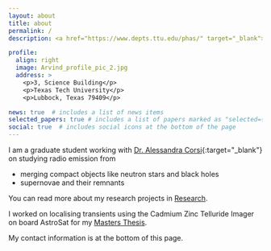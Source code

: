 ```yaml
---
layout: about
title: about
permalink: /
description: <a href="https://www.depts.ttu.edu/phas/" target="_blank">Department of Physics, Texas Tech University</a>

profile:
  align: right
  image: Arvind_profile_pic_2.jpg
  address: >
    <p>3, Science Building</p>
    <p>Texas Tech University</p>
    <p>Lubbock, Texas 79409</p>

news: true  # includes a list of news items
selected_papers: true # includes a list of papers marked as "selected={true}"
social: true  # includes social icons at the bottom of the page
---
```


I am a graduate student working with [Dr. Alessandra Corsi](http://www.depts.ttu.edu/phas/People/Faculty/bio_corsi/bio_corsi.php){:target="_blank"} on studying radio emission from
- merging compact objects like neutron stars and black holes
- supernovae and their remnants

You can read more about my research projects in [Research](/research).

I worked on localising transients using the Cadmium Zinc Telluride Imager on board AstroSat for my [Masters Thesis](/projects/3_project).

My contact information is at the bottom of this page.
